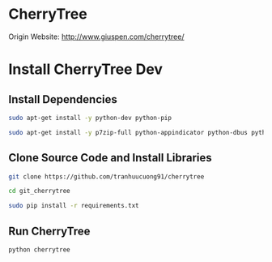 # CherryTree

Origin Website: http://www.giuspen.com/cherrytree/

# Install CherryTree Dev

## Install Dependencies

```sh
sudo apt-get install -y python-dev python-pip

sudo apt-get install -y p7zip-full python-appindicator python-dbus python-enchant python-gtk2 python-gtksourceview2
```

## Clone Source Code and Install Libraries

```sh
git clone https://github.com/tranhuucuong91/cherrytree

cd git_cherrytree

sudo pip install -r requirements.txt
```

## Run CherryTree

```sh
python cherrytree
```

